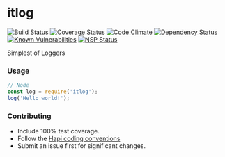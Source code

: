 itlog
=======

[![Build Status](https://travis-ci.org/genediazjr/itlog.svg?branch=master)](https://travis-ci.org/genediazjr/itlog)
[![Coverage Status](https://coveralls.io/repos/github/genediazjr/itlog/badge.svg?branch=master)](https://coveralls.io/github/genediazjr/itlog?branch=master)
[![Code Climate](https://codeclimate.com/github/genediazjr/itlog/badges/gpa.svg)](https://codeclimate.com/github/genediazjr/itlog)
[![Dependency Status](https://david-dm.org/genediazjr/itlog.svg)](https://david-dm.org/genediazjr/itlog)
[![Known Vulnerabilities](https://snyk.io/test/github/genediazjr/itlog/badge.svg)](https://snyk.io/test/github/genediazjr/itlog)
[![NSP Status](https://nodesecurity.io/orgs/genediazjr/projects/633aba2a-177b-49a6-bb4e-121136749642/badge)](https://nodesecurity.io/orgs/genediazjr/projects/633aba2a-177b-49a6-bb4e-121136749642)

Simplest of Loggers

### Usage

```js
// Node
const log = require('itlog');
log('Hello world!');
```

### Contributing
* Include 100% test coverage.
* Follow the [Hapi coding conventions](http://hapijs.com/styleguide)
* Submit an issue first for significant changes.
